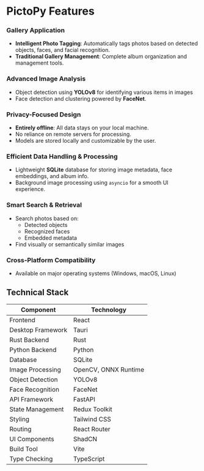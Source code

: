 # PictoPy Features

### Gallery Application

- **Intelligent Photo Tagging**: Automatically tags photos based on detected objects, faces, and facial recognition.
- **Traditional Gallery Management**: Complete album organization and management tools.

### Advanced Image Analysis

- Object detection using **YOLOv8** for identifying various items in images
- Face detection and clustering powered by **FaceNet**.

### Privacy-Focused Design

- **Entirely offline**: All data stays on your local machine.
- No reliance on remote servers for processing.
- Models are stored locally and customizable by the user.

### Efficient Data Handling & Processing

- Lightweight **SQLite** database for storing image metadata, face embeddings, and album info.
- Background image processing using `asyncio` for a smooth UI experience.

### Smart Search & Retrieval

- Search photos based on:
  - Detected objects
  - Recognized faces
  - Embedded metadata
- Find visually or semantically similar images

### Cross-Platform Compatibility

- Available on major operating systems (Windows, macOS, Linux)

## Technical Stack

| Component         | Technology           |
| ----------------- | -------------------- |
| Frontend          | React                |
| Desktop Framework | Tauri                |
| Rust Backend      | Rust                 |
| Python Backend    | Python               |
| Database          | SQLite               |
| Image Processing  | OpenCV, ONNX Runtime |
| Object Detection  | YOLOv8               |
| Face Recognition  | FaceNet              |
| API Framework     | FastAPI              |
| State Management  | Redux Toolkit        |
| Styling           | Tailwind CSS         |
| Routing           | React Router         |
| UI Components     | ShadCN               |
| Build Tool        | Vite                 |
| Type Checking     | TypeScript           |
